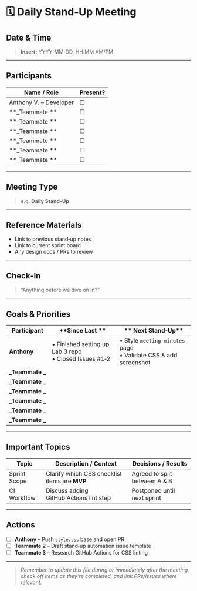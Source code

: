 # 🗓️ Daily Stand‑Up Meeting

## Date & Time
> **Insert:** YYYY‑MM‑DD, HH:MM AM/PM

---

## Participants
| Name / Role | Present? |
|-------------|----------|
| Anthony V. – Developer | ☐ |
| **_Teammate ** | ☐ |
| **_Teammate ** | ☐ |
| **_Teammate ** | ☐ |
| **_Teammate ** | ☐ |
| **_Teammate ** | ☐ |
| **_Teammate ** | ☐ |

---

## Meeting Type
> e.g. **Daily Stand‑Up**

---

## Reference Materials
- Link to previous stand‑up notes  
- Link to current sprint board  
- Any design docs / PRs to review  

---

## Check‑In
> “Anything before we dive on in?”

---

## Goals & Priorities

| Participant |   **Since Last ** |   ** Next Stand‑Up** |
|-------------|-----------------------------|-----------------------------|
| **Anthony** | • Finished setting up Lab 3 repo<br>• Closed Issues #1‑2 | • Style `meeting‑minutes` page<br>• Validate CSS & add screenshot |
| **_Teammate _** |  |  |
| **_Teammate _** |  |  |
| **_Teammate _** |  |  |
| **_Teammate _** |  |  |
| **_Teammate _** |  |  |
| **_Teammate _** |  |  |
---

## Important Topics

| Topic | Description / Context | Decisions / Results |
|-------|-----------------------|---------------------|
| Sprint Scope | Clarify which CSS checklist items are **MVP** | Agreed to split between A & B |
| CI Workflow | Discuss adding GitHub Actions lint step | Postponed until next sprint |

---

## Actions
- [ ] **Anthony** – Push `style.css` base and open PR  
- [ ] **Teammate 2** – Draft stand‑up automation issue template  
- [ ] **Teammate 3** – Research GitHub Actions for CSS linting  

---

> _Remember to update this file during or immediately after the meeting, check off items as they‘re completed, and link PRs/issues where relevant._
